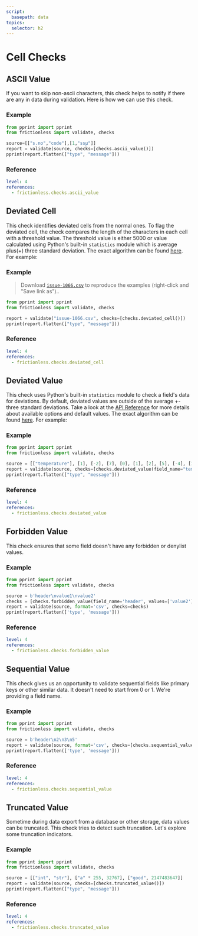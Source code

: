 ```yaml
---
script:
  basepath: data
topics:
  selector: h2
---
```


# Cell Checks

## ASCII Value

If you want to skip non-ascii characters, this check helps to notify if there are any in data during validation. Here is how we can use this check.

### Example

```python script tabs=Python
from pprint import pprint
from frictionless import validate, checks

source=[["s.no","code"],[1,"ssµ"]]
report = validate(source, checks=[checks.ascii_value()])
pprint(report.flatten(["type", "message"]))
```

### Reference

```yaml reference
level: 4
references:
  - frictionless.checks.ascii_value
```

## Deviated Cell

This check identifies deviated cells from the normal ones. To flag the deviated cell, the check compares the length of the characters in each cell with a threshold value. The threshold value is either 5000 or value calculated using Python's built-in `statistics` module which is average plus(+) three standard deviation. The exact algorithm can be found [here](https://github.com/frictionlessdata/frictionless-py/blob/main/frictionless/checks/cell/deviated_value.py). For example:

### Example

> Download [`issue-1066.csv`](https://raw.githubusercontent.com/frictionlessdata/frictionless-py/master/data/issue-1066.csv) to reproduce the examples (right-click and "Save link as")..

```python script tabs=Python
from pprint import pprint
from frictionless import validate, checks

report = validate("issue-1066.csv", checks=[checks.deviated_cell()])
pprint(report.flatten(["type", "message"]))
```

### Reference

```yaml reference
level: 4
references:
  - frictionless.checks.deviated_cell
```

## Deviated Value

This check uses Python's built-in `statistics` module to check a field's data for deviations. By default, deviated values are outside of the average +- three standard deviations. Take a look at the [API Reference](../../docs/checks/cell.html#reference-checks.deviated_value) for more details about available options and default values. The exact algorithm can be found [here](https://github.com/frictionlessdata/frictionless-py/blob/7ae8bae9a9197adbfe443233a6bad8a94e065ece/frictionless/checks/heuristic.py#L94). For example:

### Example

```python script tabs=Python
from pprint import pprint
from frictionless import validate, checks

source = [["temperature"], [1], [-2], [7], [0], [1], [2], [5], [-4], [1000], [8], [3]]
report = validate(source, checks=[checks.deviated_value(field_name="temperature")])
pprint(report.flatten(["type", "message"]))
```

### Reference

```yaml reference
level: 4
references:
  - frictionless.checks.deviated_value
```

## Forbidden Value

This check ensures that some field doesn't have any forbidden or denylist values.

### Example

```python script tabs=Python
from pprint import pprint
from frictionless import validate, checks

source = b'header\nvalue1\nvalue2'
checks = [checks.forbidden_value(field_name='header', values=['value2'])]
report = validate(source, format='csv', checks=checks)
pprint(report.flatten(['type', 'message']))
```

### Reference

```yaml reference
level: 4
references:
  - frictionless.checks.forbidden_value
```

## Sequential Value

This check gives us an opportunity to validate sequential fields like primary keys or other similar data. It doesn't need to start from 0 or 1. We're providing a field name.

### Example

```python script tabs=Python
from pprint import pprint
from frictionless import validate, checks

source = b'header\n2\n3\n5'
report = validate(source, format='csv', checks=[checks.sequential_value(field_name='header')])
pprint(report.flatten(['type', 'message']))
```

### Reference

```yaml reference
level: 4
references:
  - frictionless.checks.sequential_value
```

## Truncated Value

Sometime during data export from a database or other storage, data values can be truncated. This check tries to detect such truncation. Let's explore some truncation indicators.

### Example

```python script tabs=Python
from pprint import pprint
from frictionless import validate, checks

source = [["int", "str"], ["a" * 255, 32767], ["good", 2147483647]]
report = validate(source, checks=[checks.truncated_value()])
pprint(report.flatten(["type", "message"]))
```

### Reference

```yaml reference
level: 4
references:
  - frictionless.checks.truncated_value
```

